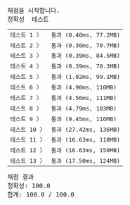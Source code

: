 <pre class="console-content"><div></div><div class="console-heading">채점을 시작합니다.</div><div class="console-message">정확성  테스트</div><table class="console-test-group" data-category="correctness"><tbody><tr data-testcase-id="64494"><td valign="top" class="td-label">테스트 1 <span>〉</span></td><td class="result passed">통과 (0.40ms, 77.2MB)</td></tr><tr data-testcase-id="64496"><td valign="top" class="td-label">테스트 2 <span>〉</span></td><td class="result passed">통과 (0.30ms, 70.7MB)</td></tr><tr data-testcase-id="64497"><td valign="top" class="td-label">테스트 3 <span>〉</span></td><td class="result passed">통과 (0.39ms, 84.5MB)</td></tr><tr data-testcase-id="64498"><td valign="top" class="td-label">테스트 4 <span>〉</span></td><td class="result passed">통과 (0.39ms, 70.3MB)</td></tr><tr data-testcase-id="64499"><td valign="top" class="td-label">테스트 5 <span>〉</span></td><td class="result passed">통과 (1.02ms, 99.1MB)</td></tr><tr data-testcase-id="64500"><td valign="top" class="td-label">테스트 6 <span>〉</span></td><td class="result passed">통과 (4.90ms, 110MB)</td></tr><tr data-testcase-id="64501"><td valign="top" class="td-label">테스트 7 <span>〉</span></td><td class="result passed">통과 (4.56ms, 111MB)</td></tr><tr data-testcase-id="64502"><td valign="top" class="td-label">테스트 8 <span>〉</span></td><td class="result passed">통과 (4.79ms, 103MB)</td></tr><tr data-testcase-id="64503"><td valign="top" class="td-label">테스트 9 <span>〉</span></td><td class="result passed">통과 (9.45ms, 116MB)</td></tr><tr data-testcase-id="64504"><td valign="top" class="td-label">테스트 10 <span>〉</span></td><td class="result passed">통과 (27.42ms, 136MB)</td></tr><tr data-testcase-id="94916"><td valign="top" class="td-label">테스트 11 <span>〉</span></td><td class="result passed">통과 (16.63ms, 118MB)</td></tr><tr data-testcase-id="94918"><td valign="top" class="td-label">테스트 12 <span>〉</span></td><td class="result passed">통과 (16.63ms, 150MB)</td></tr><tr data-testcase-id="94928"><td valign="top" class="td-label">테스트 13 <span>〉</span></td><td class="result passed">통과 (17.50ms, 124MB)</td></tr></tbody></table><div class="console-heading">채점 결과</div><div class="console-message">정확성: 100.0</div><div class="console-message">합계: 100.0 / 100.0</div></pre>